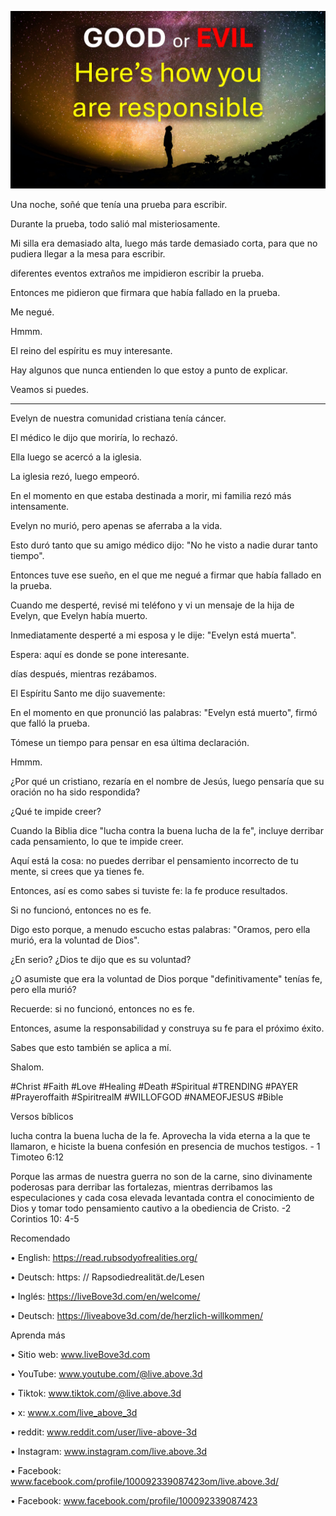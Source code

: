 ![Video cover image](../cover.jpg)

Una noche, soñé que tenía una prueba para escribir.

Durante la prueba, todo salió mal misteriosamente.

Mi silla era demasiado alta, luego más tarde demasiado corta, para que no pudiera llegar a la mesa para escribir.

diferentes eventos extraños me impidieron escribir la prueba.

Entonces me pidieron que firmara que había fallado en la prueba.

Me negué.

Hmmm.

El reino del espíritu es muy interesante.

Hay algunos que nunca entienden lo que estoy a punto de explicar.

Veamos si puedes.

---

Evelyn de nuestra comunidad cristiana tenía cáncer.

El médico le dijo que moriría, lo rechazó.

Ella luego se acercó a la iglesia.

La iglesia rezó, luego empeoró.

En el momento en que estaba destinada a morir, mi familia rezó más intensamente.

Evelyn no murió, pero apenas se aferraba a la vida.

Esto duró tanto que su amigo médico dijo: "No he visto a nadie durar tanto tiempo".

Entonces tuve ese sueño, en el que me negué a firmar que había fallado en la prueba.

Cuando me desperté, revisé mi teléfono y vi un mensaje de la hija de Evelyn, que Evelyn había muerto.

Inmediatamente desperté a mi esposa y le dije: "Evelyn está muerta".

Espera: aquí es donde se pone interesante.

días después, mientras rezábamos.

El Espíritu Santo me dijo suavemente:

En el momento en que pronunció las palabras: "Evelyn está muerto", firmó que falló la prueba.

Tómese un tiempo para pensar en esa última declaración.

Hmmm.

¿Por qué un cristiano, rezaría en el nombre de Jesús, luego pensaría que su oración no ha sido respondida?

¿Qué te impide creer?

Cuando la Biblia dice "lucha contra la buena lucha de la fe", incluye derribar cada pensamiento, lo que te impide creer.

Aquí está la cosa: no puedes derribar el pensamiento incorrecto de tu mente, si crees que ya tienes fe.

Entonces, así es como sabes si tuviste fe: la fe produce resultados.

Si no funcionó, entonces no es fe.

Digo esto porque, a menudo escucho estas palabras: "Oramos, pero ella murió, era la voluntad de Dios".

¿En serio? ¿Dios te dijo que es su voluntad?

¿O asumiste que era la voluntad de Dios porque "definitivamente" tenías fe, pero ella murió?

Recuerde: si no funcionó, entonces no es fe.

Entonces, asume la responsabilidad y construya su fe para el próximo éxito.

Sabes que esto también se aplica a mí.

Shalom.

#Christ #Faith #Love #Healing #Death #Spiritual #TRENDING #PAYER #Prayeroffaith #SpiritrealM #WILLOFGOD #NAMEOFJESUS ​​#Bible

Versos bíblicos

   lucha contra la buena lucha de la fe. Aprovecha la vida eterna a la que te llamaron, e hiciste la buena confesión en presencia de muchos testigos. - 1 Timoteo 6:12

Porque las armas de nuestra guerra no son de la carne, sino divinamente poderosas para derribar las fortalezas, mientras derribamos las especulaciones y cada cosa elevada levantada contra el conocimiento de Dios y tomar todo pensamiento cautivo a la obediencia de Cristo. -2 Corintios 10: 4-5

Recomendado

• English: https://read.rubsodyofrealities.org/

• Deutsch: https: // Rapsodiedrealität.de/Lesen

• Inglés: https://liveBove3d.com/en/welcome/

• Deutsch: https://liveabove3d.com/de/herzlich-willkommen/  

Aprenda más

• Sitio web: www.liveBove3d.com

• YouTube: www.youtube.com/@live.above.3d

  • Tiktok: www.tiktok.com/@live.above.3d

• x: www.x.com/live_above_3d

• reddit: www.reddit.com/user/live-above-3d

• Instagram: www.instagram.com/live.above.3d

• Facebook: www.facebook.com/profile/100092339087423om/live.above.3d/   

• Facebook: www.facebook.com/profile/100092339087423